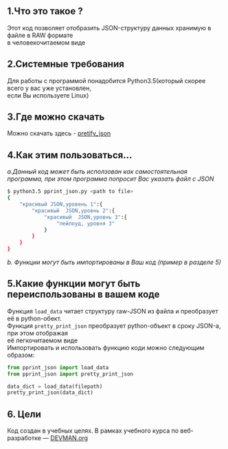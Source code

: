 ## 1.Что это такое ?

Этот код позволяет отобразить JSON-структуру данных хранимую в файле в RAW формате  
в человекочитаемом виде

## 2.Системные требования
Для работы с программой понадобится Python3.5(который скорее всего у вас уже установлен,  
если Вы используете Linux)

## 3.Где можно скачать  
Можно скачать здесь - [pretify_json](https://github.com/aligang/4_json.git)

## 4.Как этим пользоваться...   
*a.Данный код может быть исползован как самостоятельная программа, при этом программа*
*попросит Вас указать файл с JSON*

```bash
$ python3.5 pprint_json.py <path to file>
{
    "красивый JSON,уровень 1":{
        "красивый  JSON,уровнь 2":{
	        "красивый  JSON,уровнь 3":{
                "пейлоуд, уровня 3"
            }
        }
    }
}

```
*b. Функции могут быть импортированы в Ваш код (пример в разделе 5)*


## 5.Какие функции могут быть переиспользованы в вашем коде
Функция `load_data` читает структуру raw-JSON из файла и преобразует её в python-обект.  
Функция `pretty_print_json` преобразует python-объект в сроку JSON-а, при этом отображая  
её легкочитаемом виде  
Импортировать и использовать функцию коди можно  следующим образом:  
```python
from pprint_json import load_data
from pprint_json import pretty_print_json

data_dict = load_data(filepath)
pretty_print_json(data_dict)
```

## 6. Цели
Код создан в учебных целях. В рамках учебного курса по веб-разработке ― [DEVMAN.org](https://devman.org)
